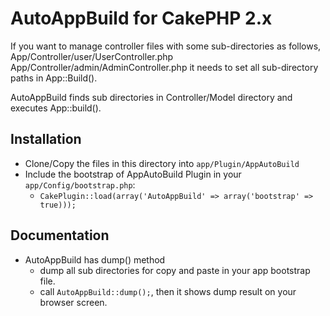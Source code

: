 # AutoAppBuild for CakePHP 2.x

If you want to manage controller files with some sub-directories as follows, 
App/Controller/user/UserController.php
App/Controller/admin/AdminController.php
it needs to set all sub-directory paths in App::Build().

AutoAppBuild finds sub directories in Controller/Model directory and executes App::build(). 

## Installation

* Clone/Copy the files in this directory into `app/Plugin/AppAutoBuild`
* Include the bootstrap of AppAutoBuild Plugin in your `app/Config/bootstrap.php`:
   * `CakePlugin::load(array('AutoAppBuild' => array('bootstrap' => true)));`

## Documentation

* AutoAppBuild has dump() method
   * dump all sub directories for copy and paste in your app bootstrap file.
   * call `AutoAppBuild::dump();`, then it shows dump result on your browser screen.



